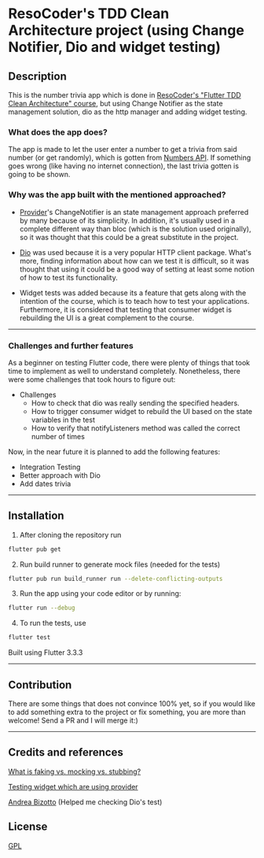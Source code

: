 # ResoCoder's TDD Clean Architecture project (using Change Notifier, Dio and widget testing)

## Description
This is the number trivia app which is done in [ResoCoder's "Flutter TDD Clean Architecture" course](https://www.youtube.com/watch?v=KjE2IDphA_U&list=PLB6lc7nQ1n4iYGE_khpXRdJkJEp9WOech), but using Change Notifier as the state management solution, dio as the http manager and adding widget testing. 

### What does the app does?
The app is made to let the user enter a number to get a trivia from said number (or get randomly), which is gotten from [Numbers API](http://numbersapi.com/). If something goes wrong (like having no internet connection), the last trivia gotten is going to be shown.
### Why was the app built with the mentioned approached?
* [Provider](https://pub.dev/packages/provider)'s ChangeNotifier is an state management approach preferred by many because of its simplicity. In addition, it's usually used in a complete different way than bloc (which is the solution used originally), so it was thought that this could be a great substitute in the project.

* [Dio](https://pub.dev/packages/dio) was used because it is a very popular HTTP client package. What's more, finding information about how can we test it is difficult, so it was thought that using it could be a good way of setting at least some notion of how to test its functionality.

* Widget tests was added because its a feature that gets along with the intention of the course, which is to teach how to test your applications. Furthermore, it is considered that testing that consumer widget is rebuilding the UI is a great complement to the course.

---

### Challenges and further features
As a beginner on testing Flutter code, there were plenty of things that took time to implement as well to understand completely. Nonetheless, there were some challenges that took hours to figure out:
* Challenges
    * How to check that dio was really sending the specified headers. 
    * How to trigger consumer widget to rebuild the UI based on the state variables in the test
    * How to verify that notifyListeners method was called the correct number of times

Now, in the near future it is planned to add the following features:
* Integration Testing
* Better approach with Dio
* Add dates trivia

---

## Installation
1. After cloning the repository run
```zsh
flutter pub get
```
2. Run build runner to generate mock files (needed for the tests)
```zsh
flutter pub run build_runner run --delete-conflicting-outputs
```
3. Run the app using your code editor or by running:
 ```zsh
flutter run --debug
```
4. To run the tests, use
 ```zsh
flutter test
```
Built using Flutter 3.3.3

---

## Contribution
There are some things that does not convince 100% yet, so if you would like to add something extra to the project or fix something, you are more than welcome! Send a PR and I will merge it:)

---

## Credits and references
[What is faking vs. mocking vs. stubbing?](https://www.educative.io/answers/what-is-faking-vs-mocking-vs-stubbing)

[Testing widget which are using provider](https://github.com/rrousselGit/provider/issues/182)

[Andrea Bizotto](https://codewithandrea.com/) (Helped me checking Dio's test)

## License
[GPL](https://choosealicense.com/licenses/gpl-3.0/)